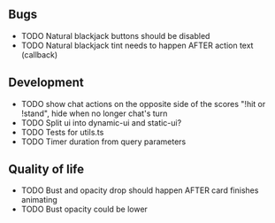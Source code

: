 ## Bugs

- TODO Natural blackjack buttons should be disabled
- TODO Natural blackjack tint needs to happen AFTER action text (callback)

## Development

- TODO show chat actions on the opposite side of the scores "!hit or !stand", hide when no longer chat's turn
- TODO Split ui into dynamic-ui and static-ui?
- TODO Tests for utils.ts
- TODO Timer duration from query parameters

## Quality of life

- TODO Bust and opacity drop should happen AFTER card finishes animating
- TODO Bust opacity could be lower
